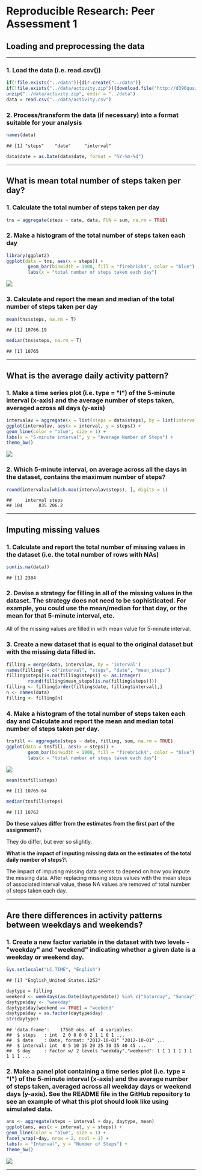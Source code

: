 # Reproducible Research: Peer Assessment 1

## Loading and preprocessing the data

---

### 1. Load the data (i.e. read.csv())


```r
if(!file.exists("../data")){dir.create("../data")}
if(!file.exists("../data/activity.zip")){download.file("http://d396qusza40orc.cloudfront.net/repdata%2Fdata%2Factivity.zip", destfile = "../data/activity.zip")}
unzip("../data/activity.zip", exdir = "../data")
data = read.csv("../data/activity.csv")
```

### 2. Process/transform the data (if necessary) into a format suitable for your analysis


```r
names(data)
```

```
## [1] "steps"    "date"     "interval"
```

```r
data$date = as.Date(data$date, format = "%Y-%m-%d")
```

---

## What is mean total number of steps taken per day?

### 1. Calculate the total number of steps taken per day


```r
tns = aggregate(steps ~ date, data, FUN = sum, na.rm = TRUE)
```


### 2. Make a histogram of the total number of steps taken each day


```r
library(ggplot2)
ggplot(data = tns, aes(x = steps)) +
        geom_bar(binwidth = 1000, fill = "firebrick4", color = "blue") +
        labs(x = "total number of steps taken each day")
```

![](PA1_template_files/figure-html/unnamed-chunk-4-1.png) 

### 3. Calculate and report the mean and median of the total number of steps taken per day


```r
mean(tns$steps, na.rm = T)
```

```
## [1] 10766.19
```

```r
median(tns$steps, na.rm = T)
```

```
## [1] 10765
```

---

## What is the average daily activity pattern?

### 1. Make a time series plot (i.e. type = "l") of the 5-minute interval (x-axis) and the average number of steps taken, averaged across all days (y-axis)


```r
intervalav = aggregate(x = list(steps = data$steps), by = list(interval = data$interval), FUN = mean, na.rm = TRUE)
ggplot(intervalav, aes(x = interval, y = steps)) + 
geom_line(color = "blue", size = 1) +  
labs(x = "5-minute interval", y = "Average Number of Steps") +
theme_bw()
```

![](PA1_template_files/figure-html/unnamed-chunk-6-1.png) 


### 2. Which 5-minute interval, on average across all the days in the dataset, contains the maximum number of steps?


```r
round(intervalav[which.max(intervalav$steps), ], digits = 1)
```

```
##     interval steps
## 104      835 206.2
```

---

## Imputing missing values

### 1. Calculate and report the total number of missing values in the dataset (i.e. the total number of rows with NAs)



```r
sum(is.na(data))
```

```
## [1] 2304
```


### 2. Devise a strategy for filling in all of the missing values in the dataset. The strategy does not need to be sophisticated. For example, you could use the mean/median for that day, or the mean for that 5-minute interval, etc.

All of the missing values are filled in with mean value for 5-minute interval.

### 3. Create a new dataset that is equal to the original dataset but with the missing data filled in.


```r
filling = merge(data, intervalav, by = 'interval')
names(filling) = c("interval", "steps", "date", "mean_steps")
filling$steps[is.na(filling$steps)] <- as.integer(
        round(filling$mean_steps[is.na(filling$steps)]))
filling <- filling[order(filling$date, filling$interval),]
n <- names(data)
filling <- filling[n]
```


### 4. Make a histogram of the total number of steps taken each day and Calculate and report the mean and median total number of steps taken per day. 


```r
tnsfill <- aggregate(steps ~ date, filling, sum, na.rm = TRUE)
ggplot(data = tnsfill, aes(x = steps)) +
        geom_bar(binwidth = 1000, fill = "firebrick4", color = "blue") +
        labs(x = "total number of steps taken each day")
```

![](PA1_template_files/figure-html/unnamed-chunk-10-1.png) 

```r
mean(tnsfill$steps)
```

```
## [1] 10765.64
```

```r
median(tnsfill$steps)
```

```
## [1] 10762
```

**Do these values differ from the estimates from the first part of the assignment?**\

They do differ, but ever so slightly.

**What is the impact of imputing missing data on the estimates of the total daily number of steps?**\

The impact of imputing missing data seems to depend on how you impute the missing data. After replacing missing steps values with the mean steps of associated interval value, these NA values are removed of total number of steps taken each day.

---

## Are there differences in activity patterns between weekdays and weekends?

### 1. Create a new factor variable in the dataset with two levels - "weekday" and "weekend" indicating whether a given date is a weekday or weekend day.


```r
Sys.setlocale("LC_TIME", "English")
```

```
## [1] "English_United States.1252"
```

```r
daytype = filling
weekend <- weekdays(as.Date(daytype$date)) %in% c("Saturday", "Sunday")
daytype$day <- "weekday"
daytype$day[weekend == TRUE] = "weekend"
daytype$day = as.factor(daytype$day)
str(daytype)
```

```
## 'data.frame':	17568 obs. of  4 variables:
##  $ steps   : int  2 0 0 0 0 2 1 1 0 1 ...
##  $ date    : Date, format: "2012-10-01" "2012-10-01" ...
##  $ interval: int  0 5 10 15 20 25 30 35 40 45 ...
##  $ day     : Factor w/ 2 levels "weekday","weekend": 1 1 1 1 1 1 1 1 1 1 ...
```


### 2. Make a panel plot containing a time series plot (i.e. type = "l") of the 5-minute interval (x-axis) and the average number of steps taken, averaged across all weekday days or weekend days (y-axis). See the README file in the GitHub repository to see an example of what this plot should look like using simulated data.


```r
ans <- aggregate(steps ~ interval + day, daytype, mean)
ggplot(ans, aes(x = interval, y = steps)) + 
geom_line(color = "blue", size = 1) + 
facet_wrap(~day, nrow = 2, ncol = 1) + 
labs(x = "Interval", y = "Number of Steps") +
theme_bw()
```

![](PA1_template_files/figure-html/unnamed-chunk-12-1.png) 

---
